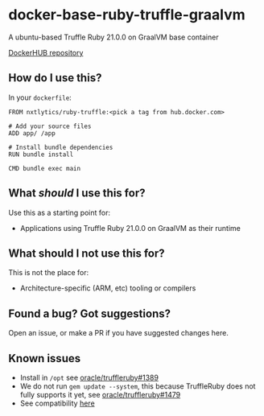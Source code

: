 # docker-base-ruby-truffle-graalvm

A ubuntu-based Truffle Ruby 21.0.0 on GraalVM base container

[DockerHUB repository](https://hub.docker.com/r/nxtlytics/ruby-truffle)

## How do I use this?

In your `dockerfile`:
```
FROM nxtlytics/ruby-truffle:<pick a tag from hub.docker.com>

# Add your source files
ADD app/ /app

# Install bundle dependencies
RUN bundle install

CMD bundle exec main
```

## What *should* I use this for?

Use this as a starting point for: 

- Applications using Truffle Ruby 21.0.0 on GraalVM as their runtime

## What should I not use this for?

This is not the place for:

- Architecture-specific (ARM, etc) tooling or compilers

## Found a bug? Got suggestions?

Open an issue, or make a PR if you have suggested changes here.

## Known issues

- Install in `/opt` see [oracle/truffleruby#1389](https://github.com/oracle/truffleruby/issues/1389)
- We do not run `gem update --system`, this because TruffleRuby does not fully supports it yet, see [oracle/truffleruby#1479](https://github.com/oracle/truffleruby/issues/1479)
- See compatibility [here](https://github.com/oracle/truffleruby/blob/master/doc/user/compatibility.md)
